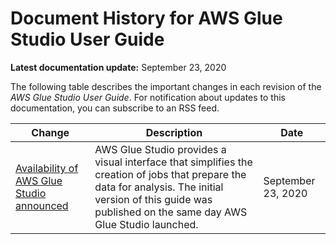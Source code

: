 # Document History for AWS Glue Studio User Guide<a name="studio-doc-history"></a>

**Latest documentation update:** September 23, 2020

The following table describes the important changes in each revision of the *AWS Glue Studio User Guide*\. For notification about updates to this documentation, you can subscribe to an RSS feed\.

| Change | Description | Date | 
| --- |--- |--- |
| [Availability of AWS Glue Studio announced](#studio-doc-history) | AWS Glue Studio provides a visual interface that simplifies the creation of jobs that prepare the data for analysis\. The initial version of this guide was published on the same day AWS Glue Studio launched\. | September 23, 2020 | 
